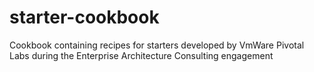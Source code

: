 # starter-cookbook

Cookbook containing recipes for starters developed by VmWare Pivotal Labs during the Enterprise Architecture Consulting engagement